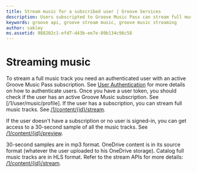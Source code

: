 ```yaml
---
title: Stream music for a subscribed user | Groove Services
description: Users subscripted to Groove Music Pass can stream full music tracks from your application.
keywords: groove api, groove stream music, groove music streaming 
author: sakley
ms.assetid: 988202c1-efd7-d43b-ee7e-89b134c96c58
---
```


# Streaming music
To stream a full music track you need an authenticated user with an active Groove Music Pass subscription.
See [User Authentication] for more details on how to authenticate users.
Once you have a user token, you should check if the user has an active Groove Music subscription. See [/1/user/music/profile].
If the user has a subscription, you can stream full music tracks. See [/1/content/{id}/stream].

If the user doesn't have a subscription or no user is signed-in, you can get access to a 30-second sample of all the music tracks. See [/1/content/{id}/preview].

30-second samples are in mp3 format.
OneDrive content is in its source format (whatever the user uploaded to his OneDrive storage).
Catalog full music tracks are in HLS format.
Refer to the stream APIs for more details: [/1/content/{id}/stream].

[/1/content/{id}/preview]: ../Groove-service-REST-Reference/uri-get-preview.md
[/1/content/{id}/stream]: ../Groove-service-REST-Reference/uri-get-stream.md
[User Authentication]: User-Authentication.md
